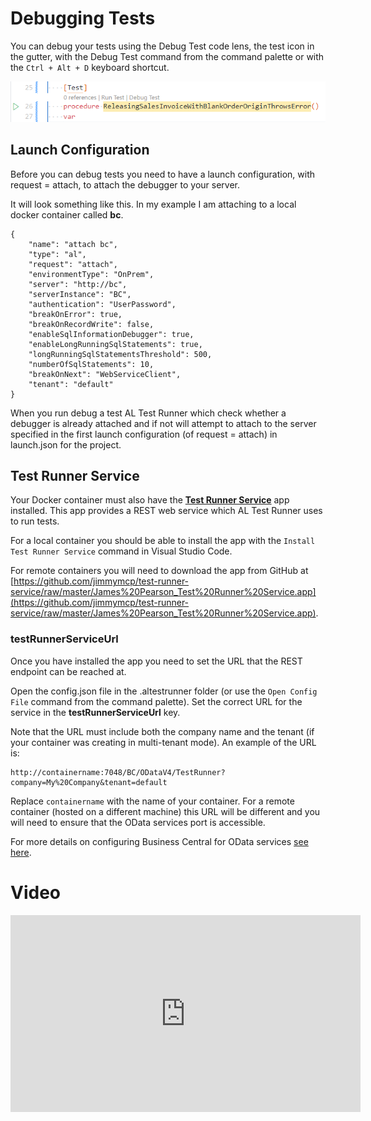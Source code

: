 # Debugging Tests
You can debug your tests using the Debug Test code lens, the test icon in the gutter, with the Debug Test command from the command palette or with the `Ctrl + Alt + D` keyboard shortcut.

![](../images/20220622173320.png)

## Launch Configuration
Before you can debug tests you need to have a launch configuration, with request = attach, to attach the debugger to your server.

It will look something like this. In my example I am attaching to a local docker container called **bc**.

```
{
    "name": "attach bc",
    "type": "al",
    "request": "attach",
    "environmentType": "OnPrem",
    "server": "http://bc",
    "serverInstance": "BC",
    "authentication": "UserPassword",
    "breakOnError": true,
    "breakOnRecordWrite": false,
    "enableSqlInformationDebugger": true,
    "enableLongRunningSqlStatements": true,
    "longRunningSqlStatementsThreshold": 500,
    "numberOfSqlStatements": 10,
    "breakOnNext": "WebServiceClient",
    "tenant": "default"
}
```

When you run debug a test AL Test Runner which check whether a debugger is already attached and if not will attempt to attach to the server specified in the first launch configuration (of request = attach) in launch.json for the project.

## Test Runner Service
Your Docker container must also have the [**Test Runner Service**](test-runner-service.md) app installed. This app provides a REST web service which AL Test Runner uses to run tests.

For a local container you should be able to install the app with the ```Install Test Runner Service``` command in Visual Studio Code.

For remote containers you will need to download the app from GitHub at [https://github.com/jimmymcp/test-runner-service/raw/master/James%20Pearson_Test%20Runner%20Service.app](https://github.com/jimmymcp/test-runner-service/raw/master/James%20Pearson_Test%20Runner%20Service.app).

### testRunnerServiceUrl

Once you have installed the app you need to set the URL that the REST endpoint can be reached at.

Open the config.json file in the .altestrunner folder (or use the ```Open Config File``` command from the command palette). Set the correct URL for the service in the **testRunnerServiceUrl** key.

Note that the URL must include both the company name and the tenant (if your container was creating in multi-tenant mode). An example of the URL is:

```
http://containername:7048/BC/ODataV4/TestRunner?company=My%20Company&tenant=default
```

Replace ```containername``` with the name of your container. For a remote container (hosted on a different machine) this URL will be different and you will need to ensure that the OData services port is accessible.

For more details on configuring Business Central for OData services [see here](https://docs.microsoft.com/en-us/dynamics365/business-central/dev-itpro/administration/configure-server-instance#ODataServices).

# Video
<iframe width="560" height="315" src="https://www.youtube.com/embed/OYige7OLmu4" title="YouTube video player" frameborder="0" allow="accelerometer; autoplay; clipboard-write; encrypted-media; gyroscope; picture-in-picture" allowfullscreen></iframe>